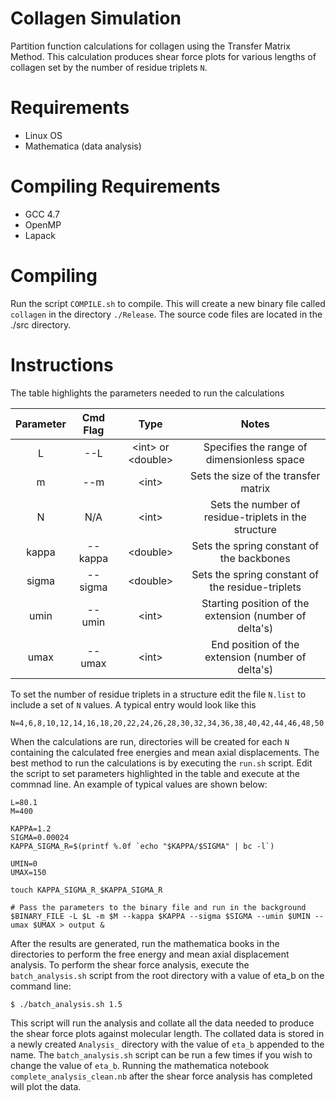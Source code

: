 Collagen Simulation
==============

Partition function calculations for collagen using the Transfer Matrix Method. This calculation produces shear force plots for various lengths of collagen set by the number of residue triplets `N`.

Requirements
============

* Linux OS
* Mathematica (data analysis)

Compiling Requirements
======================

* GCC 4.7
* OpenMP
* Lapack

Compiling
=========

Run the script `COMPILE.sh` to compile. This will create a new binary file called `collagen` in the directory `./Release`. The source code files are located in the ./src directory. 

Instructions
============

The table highlights the parameters needed to run the calculations

| Parameter | Cmd Flag |              Type              |                          Notes                         |
|:---------:|:--------:|:------------------------------:|:------------------------------------------------------:|
| L         | --L      | &lt;int&gt;  or &lt;double&gt; | Specifies the range of dimensionless space             |
| m         | --m      |           &lt;int&gt;          | Sets the size of the transfer matrix                   |
| N         |  N/A     |           &lt;int&gt;          | Sets the number of residue-triplets in the structure   |
| kappa     | --kappa  |         &lt;double&gt;         | Sets the spring constant of the backbones              |
| sigma     | --sigma  |         &lt;double&gt;         | Sets the spring constant of the residue-triplets       |
| umin      | --umin   |           &lt;int&gt;          | Starting position of the extension (number of delta's) |
| umax      | --umax   |           &lt;int&gt;          | End position of the extension (number of delta's)      |

To set the number of residue triplets in a structure edit the file `N.list` to include a set of `N` values. A typical entry would look like this

```
N=4,6,8,10,12,14,16,18,20,22,24,26,28,30,32,34,36,38,40,42,44,46,48,50
```

When the calculations are run, directories will be created for each `N` containing the calculated free energies and mean axial displacements. The best method to run the calculations is by executing the `run.sh` script. Edit the script to set parameters highlighted in the table and execute at the commnad line. An example of typical values are shown below:

```shell
L=80.1
M=400

KAPPA=1.2
SIGMA=0.00024
KAPPA_SIGMA_R=$(printf %.0f `echo "$KAPPA/$SIGMA" | bc -l`)

UMIN=0
UMAX=150

touch KAPPA_SIGMA_R_$KAPPA_SIGMA_R

# Pass the parameters to the binary file and run in the background
$BINARY_FILE -L $L -m $M --kappa $KAPPA --sigma $SIGMA --umin $UMIN --umax $UMAX > output &
```

After the results are generated, run the mathematica books in the directories to perform the free energy and mean axial displacement analysis. To perform the shear force analysis, execute the `batch_analysis.sh` script from the root directory with a value of eta_b on the command line:

```
$ ./batch_analysis.sh 1.5
```
This script will run the analysis and collate all the data needed to produce the shear force plots against molecular length. The collated data is stored in a newly created `Analysis_` directory with the value of `eta_b` appended to the name. The `batch_analysis.sh` script can be run a few times if you wish to change the value of `eta_b`. Running the mathematica notebook `complete_analysis_clean.nb` after the shear force analysis has completed will plot the data.
